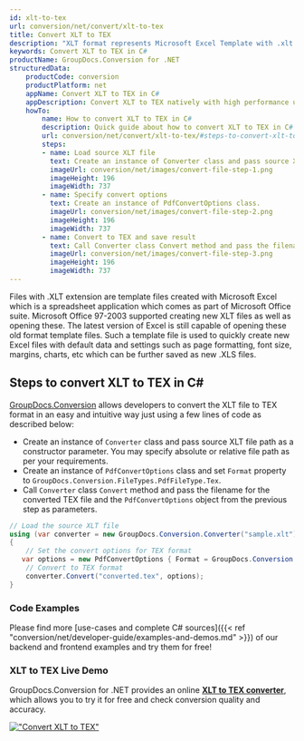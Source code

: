 ```yaml
---
id: xlt-to-tex
url: conversion/net/convert/xlt-to-tex
title: Convert XLT to TEX
description: "XLT format represents Microsoft Excel Template with .xlt extension. Learn how to convert XLT to TEX file programmatically in C# language using GroupDocs.Conversion for .NET library."
keywords: Convert XLT to TEX in C#
productName: GroupDocs.Conversion for .NET
structuredData:
    productCode: conversion
    productPlatform: net
    appName: Convert XLT to TEX in C#
    appDescription: Convert XLT to TEX natively with high performance using C# language and server side GroupDocs.Conversion for .NET APIs, without the use of any software like Microsoft or Open Office.
    howTo:
        name: How to convert XLT to TEX in C# 
        description: Quick guide about how to convert XLT to TEX in C# with high performance and accuracy.
        url: conversion/net/convert/xlt-to-tex/#steps-to-convert-xlt-to-tex-in-c
        steps:
        - name: Load source XLT file 
          text: Create an instance of Converter class and pass source XLT file path as a constructor parameter. You may specify absolute or relative file path as per your requirements. 
          imageUrl: conversion/net/images/convert-file-step-1.png
          imageHeight: 196
          imageWidth: 737
        - name: Specify convert options 
          text: Create an instance of PdfConvertOptions class.
          imageUrl: conversion/net/images/convert-file-step-2.png
          imageHeight: 196
          imageWidth: 737
        - name: Convert to TEX and save result 
          text: Call Converter class Convert method and pass the filename for the converted HTML file and the PdfConvertOptions object from the previous step as parameters.
          imageUrl: conversion/net/images/convert-file-step-3.png
          imageHeight: 196
          imageWidth: 737
---
```


Files with .XLT extension are template files created with Microsoft Excel which is a spreadsheet application which comes as part of Microsoft Office suite. Microsoft Office 97-2003 supported creating new XLT files as well as opening these. The latest version of Excel is still capable of opening these old format template files. Such a template file is used to quickly create new Excel files with default data and settings such as page formatting, font size, margins, charts, etc which can be further saved as new .XLS files.

## Steps to convert XLT to TEX in C#

[GroupDocs.Conversion](https://products.groupdocs.com/conversion/net) allows developers to convert the XLT file to TEX format in an easy and intuitive way just using a few lines of code as described below:

* Create an instance of `Converter` class and pass source XLT file path as a constructor parameter. You may specify absolute or relative file path as per your requirements. 
* Create an instance of `PdfConvertOptions` class and set `Format` property to `GroupDocs.Conversion.FileTypes.PdfFileType.Tex`.
* Call `Converter` class `Convert` method and pass the filename for the converted TEX file and the `PdfConvertOptions` object from the previous step as parameters.

```csharp
// Load the source XLT file
using (var converter = new GroupDocs.Conversion.Converter("sample.xlt"))
{
    // Set the convert options for TEX format
   var options = new PdfConvertOptions { Format = GroupDocs.Conversion.FileTypes.PdfFileType.Tex };
    // Convert to TEX format
    converter.Convert("converted.tex", options);
}
```

### Code Examples

Please find more [use-cases and complete C# sources]({{< ref "conversion/net/developer-guide/examples-and-demos.md" >}}) of our backend and frontend examples and try them for free!

### XLT to TEX Live Demo

GroupDocs.Conversion for .NET provides an online [**XLT to TEX converter**](https://products.groupdocs.app/conversion/xlt-to-tex), which allows you to try it for free and check conversion quality and accuracy.

[!["Convert XLT to TEX"](conversion/net/images/convert-to-tex/convert-xlt-to-tex.png)](https://products.groupdocs.app/conversion/xlt-to-tex)